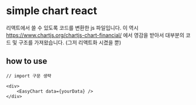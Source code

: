 # simple chart react
리액트에서 쓸 수 있도록 코드를 변환한 js 파일입니다.
이 역시 https://www.chartjs.org/chartjs-chart-financial/ 에서 영감을 받아서 
대부분의 코드 및 구조를 가져왔습니다. (그저 리액트화 시켰을 뿐)

## how to use

```
// import 구문 생략

<div>
    <EasyChart data={yourData} />
</div>
```